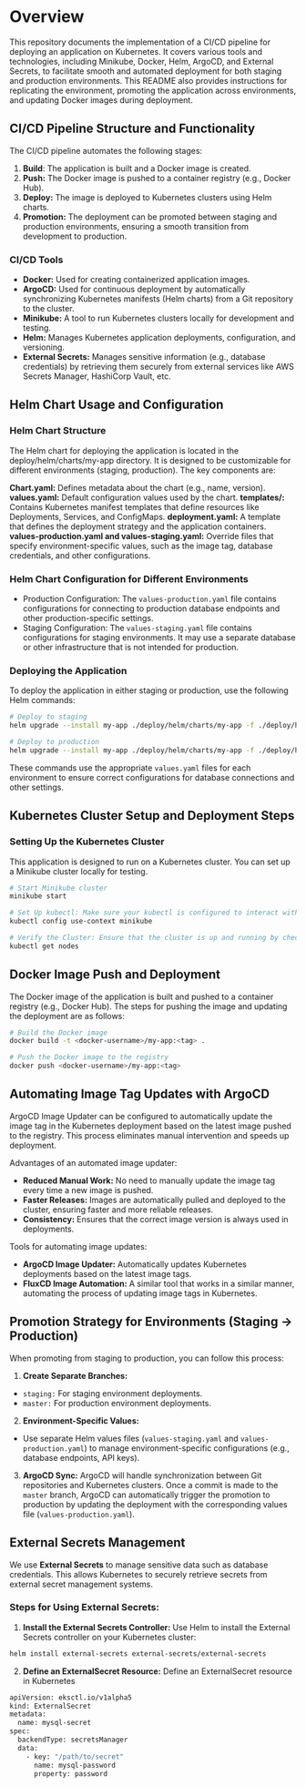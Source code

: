 # Overview

This repository documents the implementation of a CI/CD pipeline for deploying an application on Kubernetes. It covers various tools and technologies, including Minikube, Docker, Helm, ArgoCD, and External Secrets, to facilitate smooth and automated deployment for both staging and production environments. This README also provides instructions for replicating the environment, promoting the application across environments, and updating Docker images during deployment.

## CI/CD Pipeline Structure and Functionality

The CI/CD pipeline automates the following stages:

1. **Build**: The application is built and a Docker image is created.
2. **Push:** The Docker image is pushed to a container registry (e.g., Docker Hub).
3. **Deploy:** The image is deployed to Kubernetes clusters using Helm charts.
4. **Promotion:** The deployment can be promoted between staging and production environments, ensuring a smooth transition from development to production.

### CI/CD Tools

- **Docker:** Used for creating containerized application images.
- **ArgoCD:** Used for continuous deployment by automatically synchronizing Kubernetes manifests (Helm charts) from a Git repository to the cluster.
- **Minikube:** A tool to run Kubernetes clusters locally for development and testing.
- **Helm:** Manages Kubernetes application deployments, configuration, and versioning.
- **External Secrets:** Manages sensitive information (e.g., database credentials) by retrieving them securely from external services like AWS Secrets Manager, HashiCorp Vault, etc.

## Helm Chart Usage and Configuration

### Helm Chart Structure

The Helm chart for deploying the application is located in the deploy/helm/charts/my-app directory. It is designed to be customizable for different environments (staging, production). The key components are:

**Chart.yaml:** Defines metadata about the chart (e.g., name, version).
**values.yaml:** Default configuration values used by the chart.
**templates/:** Contains Kubernetes manifest templates that define resources like Deployments, Services, and ConfigMaps.
**deployment.yaml:** A template that defines the deployment strategy and the application containers.
**values-production.yaml and values-staging.yaml:** Override files that specify environment-specific values, such as the image tag, database credentials, and other configurations.

### Helm Chart Configuration for Different Environments

- Production Configuration: The `values-production.yaml` file contains configurations for connecting to production database endpoints and other production-specific settings.
- Staging Configuration: The `values-staging.yaml` file contains configurations for staging environments. It may use a separate database or other infrastructure that is not intended for production.

### Deploying the Application

To deploy the application in either staging or production, use the following Helm commands:

```bash
# Deploy to staging
helm upgrade --install my-app ./deploy/helm/charts/my-app -f ./deploy/helm/charts/values-staging.yaml

# Deploy to production
helm upgrade --install my-app ./deploy/helm/charts/my-app -f ./deploy/helm/charts/values-production.yaml
```

These commands use the appropriate `values.yaml` files for each environment to ensure correct configurations for database connections and other settings.

## Kubernetes Cluster Setup and Deployment Steps

### Setting Up the Kubernetes Cluster

This application is designed to run on a Kubernetes cluster. You can set up a Minikube cluster locally for testing.

```bash
# Start Minikube cluster
minikube start

# Set Up kubectl: Make sure your kubectl is configured to interact with Minikube.
kubectl config use-context minikube

# Verify the Cluster: Ensure that the cluster is up and running by checking the node status:
kubectl get nodes
```

## Docker Image Push and Deployment

The Docker image of the application is built and pushed to a container registry (e.g., Docker Hub). The steps for pushing the image and updating the deployment are as follows:

```bash
# Build the Docker image
docker build -t <docker-username>/my-app:<tag> .

# Push the Docker image to the registry
docker push <docker-username>/my-app:<tag>
```

## Automating Image Tag Updates with ArgoCD

ArgoCD Image Updater can be configured to automatically update the image tag in the Kubernetes deployment based on the latest image pushed to the registry. This process eliminates manual intervention and speeds up deployment.

Advantages of an automated image updater:

- **Reduced Manual Work:** No need to manually update the image tag every time a new image is pushed.
- **Faster Releases:** Images are automatically pulled and deployed to the cluster, ensuring faster and more reliable releases.
- **Consistency:** Ensures that the correct image version is always used in deployments.

Tools for automating image updates:

- **ArgoCD Image Updater:** Automatically updates Kubernetes deployments based on the latest image tags.
- **FluxCD Image Automation:** A similar tool that works in a similar manner, automating the process of updating image tags in Kubernetes.

## Promotion Strategy for Environments (Staging → Production)

When promoting from staging to production, you can follow this process:

1. **Create Separate Branches:**

- `staging:` For staging environment deployments.
- `master:` For production environment deployments.

2. **Environment-Specific Values:**

- Use separate Helm values files (`values-staging.yaml` and `values-production.yaml`) to manage environment-specific configurations (e.g., database endpoints, API keys).

3. **ArgoCD Sync:** ArgoCD will handle synchronization between Git repositories and Kubernetes clusters. Once a commit is made to the `master` branch, ArgoCD can automatically trigger the promotion to production by updating the deployment with the corresponding values file (`values-production.yaml`).

## External Secrets Management

We use **External Secrets** to manage sensitive data such as database credentials. This allows Kubernetes to securely retrieve secrets from external secret management systems.

### Steps for Using External Secrets:

1. **Install the External Secrets Controller:** Use Helm to install the External Secrets controller on your Kubernetes cluster:

```bash
helm install external-secrets external-secrets/external-secrets
```

2. **Define an ExternalSecret Resource:** Define an ExternalSecret resource in Kubernetes

```bash
apiVersion: eksctl.io/v1alpha5
kind: ExternalSecret
metadata:
  name: mysql-secret
spec:
  backendType: secretsManager
  data:
    - key: "/path/to/secret"
      name: mysql-password
      property: password

```
